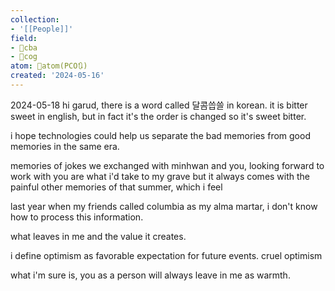 ```yaml
---
collection:
- '[[People]]'
field:
- 🐅cba
- 👾cog
atom: 🧭atom(PCO🔃)
created: '2024-05-16'
---
```


2024-05-18
hi garud, there is a word called 달콤씁쓸 in korean. it is bitter sweet in english, but in fact it's the order is changed so it's sweet bitter.

i hope technologies could help us separate the bad memories from good memories in the same era. 

memories of jokes we exchanged with minhwan and you, looking forward to work with you are what i'd take to my grave but it always comes with the painful other memories of that summer, which i feel 

last year when my friends called columbia as my alma martar, i don't know how to process this information. 

what leaves in me and the value it creates. 

i define optimism as favorable expectation for future events. cruel optimism

what i'm sure is, you as a person will always leave in me as warmth.